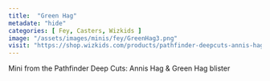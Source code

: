 ```yaml
---
title:  "Green Hag"
metadate: "hide"
categories: [ Fey, Casters, Wizkids ]
image: "/assets/images/minis/fey/GreenHag3.png"
visit: "https://shop.wizkids.com/products/pathfinder-deepcuts-annis-hag-green-hag"
---
```

Mini from the Pathfinder Deep Cuts: Annis Hag & Green Hag blister